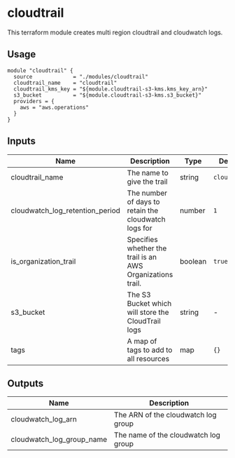 # cloudtrail

This terraform module creates multi region cloudtrail and cloudwatch logs.

## Usage
```
module "cloudtrail" {
  source             = "./modules/cloudtrail"
  cloudtrail_name    = "cloudtrail"
  cloudtrail_kms_key = "${module.cloudtrail-s3-kms.kms_key_arn}"
  s3_bucket          = "${module.cloudtrail-s3-kms.s3_bucket}"
  providers = {
    aws = "aws.operations"
  }
}
```

## Inputs
Name | Description | Type | Default | Required
---- | ----------- | ---- | ------- | --------
cloudtrail_name | The name to give the trail | string | `cloudtrail` | no
cloudwatch_log_retention_period | The number of days to retain the cloudwatch logs for | number | `1` | no
is_organization_trail | Specifies whether the trail is an AWS Organizations trail. | boolean | `true` |  no
s3_bucket | The S3 Bucket which will store the CloudTrail logs | string | - | yes
tags | A map of tags to add to all resources | map | `{}` | no

## Outputs
Name | Description
---- | -----------
cloudwatch_log_arn | The ARN of the cloudwatch log group
cloudwatch_log_group_name | The name of the cloudwatch log group

